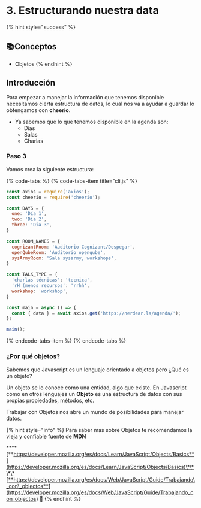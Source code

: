 # 3. Estructurando nuestra data

{% hint style="success" %}
## 📚Conceptos

* Objetos
{% endhint %}

## Introducción

Para empezar a manejar la información que tenemos disponible necesitamos cierta estructura de datos, lo cual nos va a ayudar a guardar lo obtengamos con **cheerio.**

* Ya sabemos que lo que tenemos disponible en la agenda son:
  * Días
  * Salas
  * Charlas

### Paso 3

Vamos crea la siguiente estructura:

{% code-tabs %}
{% code-tabs-item title="cli.js" %}
```javascript
const axios = require('axios');
const cheerio = require('cheerio');

const DAYS = {
  one: 'Día 1',
  two: 'Día 2',
  three: 'Día 3',
}

const ROOM_NAMES = {
  cognizantRoom: 'Auditorio Cognizant/Despegar',
  openQubeRoom: 'Auditorio openqube',
  sysArmyRoom: 'Sala sysarmy, workshops',
}

const TALK_TYPE = {
  'charlas técnicas': 'tecnica',
  'rH (menos recursos': 'rrhh',
  workshop: 'workshop',
}

const main = async () => {
  const { data } = await axios.get('https://nerdear.la/agenda/');
};

main();
```
{% endcode-tabs-item %}
{% endcode-tabs %}

### ¿Por qué objetos?

Sabemos que Javascript es un lenguaje orientado a objetos pero ¿Qué es un objeto?

Un objeto se lo conoce como una entidad, algo que existe. En Javascript como en otros lenguajes un **Objeto** es una estructura de datos con sus propias propiedades, métodos, etc.

Trabajar con Objetos nos abre un mundo de posibilidades para manejar datos.

{% hint style="info" %}
Para saber mas sobre Objetos te recomendamos la vieja y confiable fuente de **MDN**

\*\*\*\*[**https://developer.mozilla.org/es/docs/Learn/JavaScript/Objects/Basics**](https://developer.mozilla.org/es/docs/Learn/JavaScript/Objects/Basics)\*\*\*\*[**https://developer.mozilla.org/es/docs/Web/JavaScript/Guide/Trabajando\_con\_objectos**](https://developer.mozilla.org/es/docs/Web/JavaScript/Guide/Trabajando_con_objectos) **💛**
{% endhint %}

